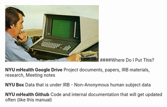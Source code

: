 <img src="/Images/computer.png" width="300">
####Where Do I Put This?

**NYU mHealth Google Drive**
Project documents, papers, IRB materials, research, Meeting notes

**NYU Box**
Data that is under IRB - Non-Anonymous human subject data

**NYU mHealth Github**
Code and internal documentation that will get updated often (like this manual)
